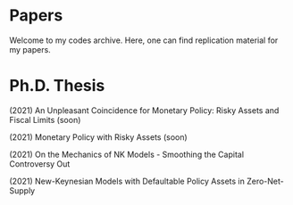 # Papers

Welcome to my codes archive. Here, one can find replication material for my papers.

# Ph.D. Thesis

(2021) An Unpleasant Coincidence for Monetary Policy: Risky Assets and Fiscal Limits (soon)

(2021) Monetary Policy with Risky Assets (soon)

(2021) On the Mechanics of NK Models - Smoothing the Capital Controversy Out

(2021) New-Keynesian Models with Defaultable Policy Assets in Zero-Net-Supply

